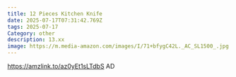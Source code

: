 ```yaml
---
title: 12 Pieces Kitchen Knife
date: 2025-07-17T07:31:42.769Z
tags: 2025-07-17
Category: other
description: 13.xx
image: https://m.media-amazon.com/images/I/71+bfygC42L._AC_SL1500_.jpg
---
```

https://amzlink.to/az0yEt1sLTdbS
AD